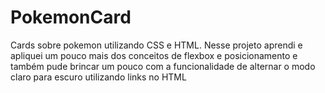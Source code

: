 # PokemonCard
Cards sobre pokemon utilizando CSS e HTML.
Nesse projeto aprendi e apliquei um pouco mais dos conceitos de flexbox e posicionamento e também pude brincar um pouco com a funcionalidade de alternar o modo claro para escuro utilizando links no HTML
